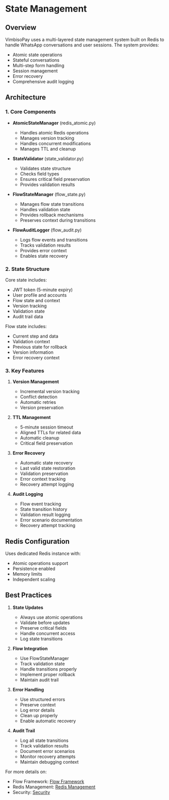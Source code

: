 # State Management

## Overview

VimbisoPay uses a multi-layered state management system built on Redis to handle WhatsApp conversations and user sessions. The system provides:

- Atomic state operations
- Stateful conversations
- Multi-step form handling
- Session management
- Error recovery
- Comprehensive audit logging

## Architecture

### 1. Core Components

- **AtomicStateManager** (redis_atomic.py)
  - Handles atomic Redis operations
  - Manages version tracking
  - Handles concurrent modifications
  - Manages TTL and cleanup

- **StateValidator** (state_validator.py)
  - Validates state structure
  - Checks field types
  - Ensures critical field preservation
  - Provides validation results

- **FlowStateManager** (flow_state.py)
  - Manages flow state transitions
  - Handles validation state
  - Provides rollback mechanisms
  - Preserves context during transitions

- **FlowAuditLogger** (flow_audit.py)
  - Logs flow events and transitions
  - Tracks validation results
  - Provides error context
  - Enables state recovery

### 2. State Structure

Core state includes:
- JWT token (5-minute expiry)
- User profile and accounts
- Flow state and context
- Version tracking
- Validation state
- Audit trail data

Flow state includes:
- Current step and data
- Validation context
- Previous state for rollback
- Version information
- Error recovery context

### 3. Key Features

1. **Version Management**
   - Incremental version tracking
   - Conflict detection
   - Automatic retries
   - Version preservation

2. **TTL Management**
   - 5-minute session timeout
   - Aligned TTLs for related data
   - Automatic cleanup
   - Critical field preservation

3. **Error Recovery**
   - Automatic state recovery
   - Last valid state restoration
   - Validation preservation
   - Error context tracking
   - Recovery attempt logging

4. **Audit Logging**
   - Flow event tracking
   - State transition history
   - Validation result logging
   - Error scenario documentation
   - Recovery attempt tracking

## Redis Configuration

Uses dedicated Redis instance with:
- Atomic operations support
- Persistence enabled
- Memory limits
- Independent scaling

## Best Practices

1. **State Updates**
   - Always use atomic operations
   - Validate before updates
   - Preserve critical fields
   - Handle concurrent access
   - Log state transitions

2. **Flow Integration**
   - Use FlowStateManager
   - Track validation state
   - Handle transitions properly
   - Implement proper rollback
   - Maintain audit trail

3. **Error Handling**
   - Use structured errors
   - Preserve context
   - Log error details
   - Clean up properly
   - Enable automatic recovery

4. **Audit Trail**
   - Log all state transitions
   - Track validation results
   - Document error scenarios
   - Monitor recovery attempts
   - Maintain debugging context

For more details on:
- Flow Framework: [Flow Framework](flow-framework.md)
- Redis Management: [Redis Management](redis-memory-management.md)
- Security: [Security](security.md)
